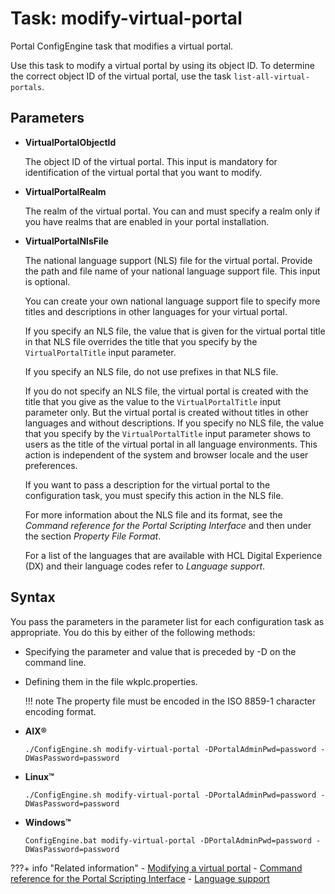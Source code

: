 # Task: modify-virtual-portal

Portal ConfigEngine task that modifies a virtual portal.

Use this task to modify a virtual portal by using its object ID. To determine the correct object ID of the virtual portal, use the task `list-all-virtual-portals`.

## Parameters

-   **VirtualPortalObjectId**

    The object ID of the virtual portal. This input is mandatory for identification of the virtual portal that you want to modify.

-   **VirtualPortalRealm**

    The realm of the virtual portal. You can and must specify a realm only if you have realms that are enabled in your portal installation.

-   **VirtualPortalNlsFile**

    The national language support \(NLS\) file for the virtual portal. Provide the path and file name of your national language support file. This input is optional.

    You can create your own national language support file to specify more titles and descriptions in other languages for your virtual portal.

    If you specify an NLS file, the value that is given for the virtual portal title in that NLS file overrides the title that you specify by the `VirtualPortalTitle` input parameter.

    If you specify an NLS file, do not use prefixes in that NLS file.

    If you do not specify an NLS file, the virtual portal is created with the title that you give as the value to the `VirtualPortalTitle` input parameter only. But the virtual portal is created without titles in other languages and without descriptions. If you specify no NLS file, the value that you specify by the `VirtualPortalTitle` input parameter shows to users as the title of the virtual portal in all language environments. This action is independent of the system and browser locale and the user preferences.

    If you want to pass a description for the virtual portal to the configuration task, you must specify this action in the NLS file.

    For more information about the NLS file and its format, see the *Command reference for the Portal Scripting Interface* and then under the section *Property File Format*.

    For a list of the languages that are available with HCL Digital Experience (DX) and their language codes refer to *Language support*.


## Syntax

You pass the parameters in the parameter list for each configuration task as appropriate. You do this by either of the following methods:

-   Specifying the parameter and value that is preceded by -D on the command line.
-   Defining them in the file wkplc.properties.

    !!! note
        The property file must be encoded in the ISO 8859-1 character encoding format.


-   **AIX®**

    `./ConfigEngine.sh modify-virtual-portal -DPortalAdminPwd=password -DWasPassword=password`

-   **Linux™**

    `./ConfigEngine.sh modify-virtual-portal -DPortalAdminPwd=password -DWasPassword=password`

-   **Windows™**

    `ConfigEngine.bat modify-virtual-portal -DPortalAdminPwd=password -DWasPassword=password`



???+ info "Related information"
    - [Modifying a virtual portal](../../../adm_vp_task/vp_adm_task/advp_tsk_modify.md)
    - [Command reference for the Portal Scripting Interface](../../../../../deploy_dx/manage/portal_admin_tools/portal_scripting_interface/command_ref_psi/index.md)
    - [Language support](../../../../../deploy_dx/manage/portal_admin_tools/language_support/index.md)


